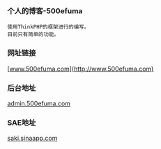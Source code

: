 ### 个人的博客-500efuma
	使用ThinkPHP的框架进行的编写。
	目前只有简单的功能。

### 网址链接
[www.500efuma.com](http://www.500efuma.com)<br />

### 后台地址
[admin.500efuma.com](http://admin.500efuma.com)<br/>

### SAE地址
[saki.sinaapp.com](http://www.saki.sinaapp.com)<br />

